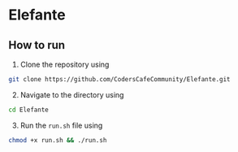 # Elefante
 ## How to run
 1. Clone the repository using 
 ```bash
 git clone https://github.com/CodersCafeCommunity/Elefante.git
 ```
 2. Navigate to the directory using
 ```bash
 cd Elefante
 ```
 3. Run the `run.sh` file using
 ```bash
 chmod +x run.sh && ./run.sh
 ```
